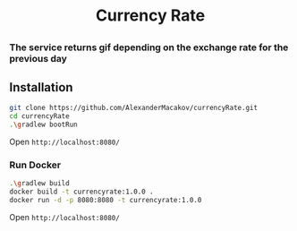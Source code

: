 <h1 align="center">Currency Rate</h1>
<h2 align="center">

### The service returns gif depending on the exchange rate for the previous day

## Installation

```bash
git clone https://github.com/AlexanderMacakov/currencyRate.git
cd currencyRate
.\gradlew bootRun
```
Open `http://localhost:8080/`

### Run Docker 
```bash
.\gradlew build
docker build -t currencyrate:1.0.0 .
docker run -d -p 8080:8080 -t currencyrate:1.0.0
```
Open `http://localhost:8080/`


